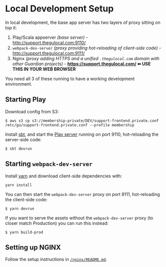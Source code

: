 # Local Development Setup

In local development, the base app server has two layers of proxy sitting on top it:

1. Play/Scala appserver _(base server)_ - http://support.thegulocal.com:9110/
2. `webpack-dev-server` _(proxy providing hot-reloading of client-side code)_ - http://support.thegulocal.com:9111/
3. Nginx _(proxy adding HTTPS and a unified `.thegulocal.com` domain with other Guardian projects)_ - **https://support.thegulocal.com/ ⬅ USE THIS IN YOUR WEB BROWSER**

You need all 3 of these running to have a working development environment.

## Starting Play

Download config from S3: 

```$ aws s3 cp s3://membership-private/DEV/support-frontend.private.conf /etc/gu/support-frontend.private.conf --profile membership```

Install [sbt](http://www.scala-sbt.org/download.html), and start the [Play server](https://www.playframework.com/)
running on port 9110, hot-reloading the server-side code:

```
$ sbt devrun
```

## Starting `webpack-dev-server`

Install [yarn](https://yarnpkg.com/lang/en/docs/install/) and download client-side
dependencies with:

```
yarn install
```
 
You can then start the `webpack-dev-server` proxy on port 9111, hot-reloading the client-side code:

```
$ yarn devrun
```

If you want to serve the assets without the `webpack-dev-server` proxy (to closer match Production)
you can run this instead:

```
$ yarn build-prod
```

## Setting up NGINX

Follow the setup instructions in [`/nginx/README.md`](../nginx/README.md).